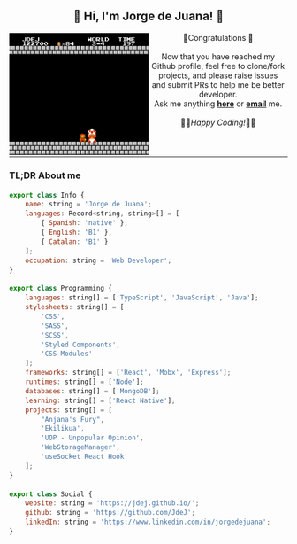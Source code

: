 <div align="center">
<h2> 🖖 Hi, I'm Jorge de Juana! 👋</h2>
</div>
<div style="width: 100%; margin:0; padding: 0">
<div style="float:left; margin:0; padding: 0; box-sizing: border-box; width: 50%; text-align: center;">
<img src="https://github.com/JdeJ/JdeJ/blob/master/gifs/bigMario.gif" alt="Welcome Mario message!"/>
</div>
<div style="float:left; margin:0; padding: 0px 5px; box-sizing: border-box; width: 50%; text-align: center;" >
🎉Congratulations 🎉<br><br> 
Now that you have reached my Github profile, feel free to clone/fork projects, and please raise issues and submit PRs to help me be better developer.<br>
Ask me anything <a href="https://github.com/JdeJ/JdeJ/issues/new"><b>here</b></a> or <a href="mailto:jorgedjuana@gmail.com"><b>email</b></a> me.<br><br>
👩‍💻<i>Happy Coding!</i>👨‍💻
</div>
</div>
<div style="clear: both;">
<hr>
</div>

### TL;DR About me

```js
export class Info {
	name: string = 'Jorge de Juana';
	languages: Record<string, string>[] = [
		{ Spanish: 'native' },
		{ English: 'B1' },
		{ Catalan: 'B1' }
	];
	occupation: string = 'Web Developer';
}

export class Programming {
	languages: string[] = ['TypeScript', 'JavaScript', 'Java'];
	stylesheets: string[] = [
		'CSS',
		'SASS',
		'SCSS',
		'Styled Components',
		'CSS Modules'
	];
	frameworks: string[] = ['React', 'Mobx', 'Express'];
	runtimes: string[] = ['Node'];
	databases: string[] = ['MongoDB'];
	learning: string[] = ['React Native'];
	projects: string[] = [
		"Anjana's Fury",
		'Ekilikua',
		'UOP - Unpopular Opinion',
		'WebStorageManager',
		'useSocket React Hook'
	];
}

export class Social {
	website: string = 'https://jdej.github.io/';
	github: string = 'https://github.com/JdeJ';
	linkedIn: string = 'https://www.linkedin.com/in/jorgedejuana';
}
```
